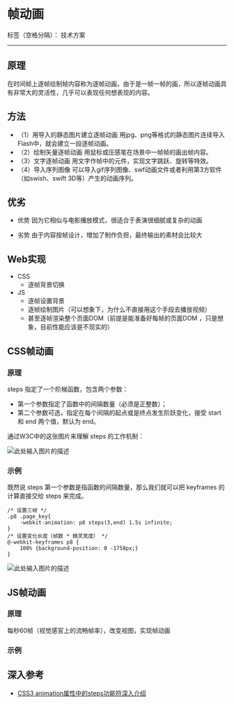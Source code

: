 # 帧动画

标签（空格分隔）： 技术方案

---

## 原理

在时间帧上逐帧绘制帧内容称为逐帧动画，由于是一帧一帧的画，所以逐帧动画具有非常大的灵活性，几乎可以表现任何想表现的内容。

## 方法

- （1）用导入的静态图片建立逐帧动画
用jpg、png等格式的静态图片连续导入Flash中，就会建立一段逐帧动画。
- （2）绘制矢量逐帧动画
用鼠标或压感笔在场景中一帧帧的画出帧内容。
- （3）文字逐帧动画
用文字作帧中的元件，实现文字跳跃、旋转等特效。
- （4）导入序列图像
可以导入gif序列图像、swf动画文件或者利用第3方软件（如swish、swift 3D等）产生的动画序列。

## 优劣

- 优势
因为它相似与电影播放模式，很适合于表演很细腻或复杂的动画

- 劣势
由于内容按帧设计，增加了制作负担，最终输出的素材会比较大

## Web实现

- CSS
    - 逐帧背景切换
- JS
    - 逐帧设置背景
    - 逐帧绘制图片（可以想象下，为什么不直接用这个手段去播放视频）
    - 甚至逐帧渲染整个页面DOM（前提是能准备好每帧的页面DOM ，只是想象，目前性能应该是不现实的）


## CSS帧动画

### 原理

steps 指定了一个阶梯函数，包含两个参数：

- 第一个参数指定了函数中的间隔数量（必须是正整数）；
- 第二个参数可选，指定在每个间隔的起点或是终点发生阶跃变化，接受 start 和 end 两个值，默认为 end。

通过W3C中的这张图片来理解 steps 的工作机制：

![此处输入图片的描述][2]

### 示例

既然说 steps 第一个参数是指函数的间隔数量，那么我们就可以把 keyframes 的计算直接交给 steps 来完成。

	/* 设置三帧 */
	.p8 .page_key{
		-webkit-animation: p8 steps(3,end) 1.5s infinite;
	}
	/* 设置变化长度（帧数 * 精灵宽度） */
	@-webkit-keyframes p8 {
	    100% {background-position: 0 -1758px;}
	}

![此处输入图片的描述][1]

## JS帧动画

### 原理

每秒60帧（视觉感官上的流畅帧率），改变视图，实现帧动画

### 示例

## 深入参考
- [CSS3 animation属性中的steps功能符深入介绍](https://www.zhangxinxu.com/wordpress/2018/06/css3-animation-steps-step-start-end/?utm_source=aotu_io&utm_medium=liteo2_web)


  [1]: https://github.com/winfredwyw/notes/blob/master/assets/201801/1.png
  [2]: https://github.com/winfredwyw/notes/blob/master/assets/201801/2.png